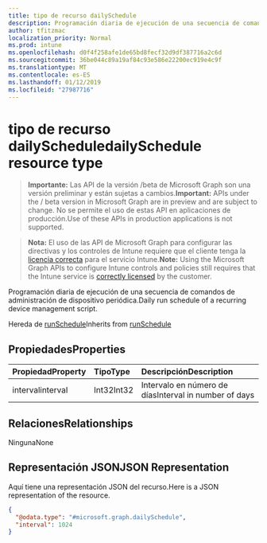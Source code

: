 ```yaml
---
title: tipo de recurso dailySchedule
description: Programación diaria de ejecución de una secuencia de comandos de administración de dispositivo periódica.
author: tfitzmac
localization_priority: Normal
ms.prod: intune
ms.openlocfilehash: d0f4f258afe1de65bd8fecf32d9df387716a2c6d
ms.sourcegitcommit: 36be044c89a19af84c93e586e22200ec919e4c9f
ms.translationtype: MT
ms.contentlocale: es-ES
ms.lasthandoff: 01/12/2019
ms.locfileid: "27987716"
---
```

# <a name="dailyschedule-resource-type"></a><span data-ttu-id="db79c-103">tipo de recurso dailySchedule</span><span class="sxs-lookup"><span data-stu-id="db79c-103">dailySchedule resource type</span></span>

> <span data-ttu-id="db79c-104">**Importante:** Las API de la versión /beta de Microsoft Graph son una versión preliminar y están sujetas a cambios.</span><span class="sxs-lookup"><span data-stu-id="db79c-104">**Important:** APIs under the / beta version in Microsoft Graph are in preview and are subject to change.</span></span> <span data-ttu-id="db79c-105">No se permite el uso de estas API en aplicaciones de producción.</span><span class="sxs-lookup"><span data-stu-id="db79c-105">Use of these APIs in production applications is not supported.</span></span>

> <span data-ttu-id="db79c-106">**Nota:** El uso de las API de Microsoft Graph para configurar las directivas y los controles de Intune requiere que el cliente tenga la [licencia correcta](https://go.microsoft.com/fwlink/?linkid=839381) para el servicio Intune.</span><span class="sxs-lookup"><span data-stu-id="db79c-106">**Note:** Using the Microsoft Graph APIs to configure Intune controls and policies still requires that the Intune service is [correctly licensed](https://go.microsoft.com/fwlink/?linkid=839381) by the customer.</span></span>

<span data-ttu-id="db79c-107">Programación diaria de ejecución de una secuencia de comandos de administración de dispositivo periódica.</span><span class="sxs-lookup"><span data-stu-id="db79c-107">Daily run schedule of a recurring device management script.</span></span>

<span data-ttu-id="db79c-108">Hereda de [runSchedule](../resources/intune-devices-runschedule.md)</span><span class="sxs-lookup"><span data-stu-id="db79c-108">Inherits from [runSchedule](../resources/intune-devices-runschedule.md)</span></span>

## <a name="properties"></a><span data-ttu-id="db79c-109">Propiedades</span><span class="sxs-lookup"><span data-stu-id="db79c-109">Properties</span></span>
|<span data-ttu-id="db79c-110">Propiedad</span><span class="sxs-lookup"><span data-stu-id="db79c-110">Property</span></span>|<span data-ttu-id="db79c-111">Tipo</span><span class="sxs-lookup"><span data-stu-id="db79c-111">Type</span></span>|<span data-ttu-id="db79c-112">Descripción</span><span class="sxs-lookup"><span data-stu-id="db79c-112">Description</span></span>|
|:---|:---|:---|
|<span data-ttu-id="db79c-113">interval</span><span class="sxs-lookup"><span data-stu-id="db79c-113">interval</span></span>|<span data-ttu-id="db79c-114">Int32</span><span class="sxs-lookup"><span data-stu-id="db79c-114">Int32</span></span>|<span data-ttu-id="db79c-115">Intervalo en número de días</span><span class="sxs-lookup"><span data-stu-id="db79c-115">Interval in number of days</span></span>|

## <a name="relationships"></a><span data-ttu-id="db79c-116">Relaciones</span><span class="sxs-lookup"><span data-stu-id="db79c-116">Relationships</span></span>
<span data-ttu-id="db79c-117">Ninguna</span><span class="sxs-lookup"><span data-stu-id="db79c-117">None</span></span>
## <a name="json-representation"></a><span data-ttu-id="db79c-118">Representación JSON</span><span class="sxs-lookup"><span data-stu-id="db79c-118">JSON Representation</span></span>
<span data-ttu-id="db79c-119">Aquí tiene una representación JSON del recurso.</span><span class="sxs-lookup"><span data-stu-id="db79c-119">Here is a JSON representation of the resource.</span></span>
<!-- {
  "blockType": "resource",
  "@odata.type": "microsoft.graph.dailySchedule"
}
-->
``` json
{
  "@odata.type": "#microsoft.graph.dailySchedule",
  "interval": 1024
}
```





